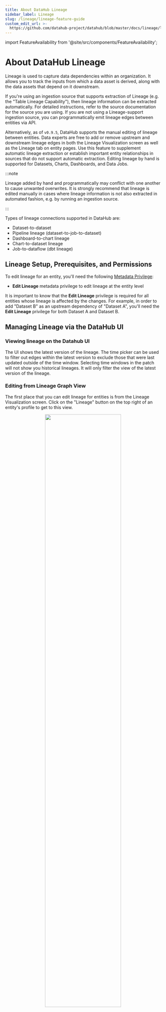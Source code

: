 ```yaml
---
title: About DataHub Lineage
sidebar_label: Lineage
slug: /lineage/lineage-feature-guide
custom_edit_url: >-
  https://github.com/datahub-project/datahub/blob/master/docs/lineage/lineage-feature-guide.md
---
```

import FeatureAvailability from '@site/src/components/FeatureAvailability';

# About DataHub Lineage

<FeatureAvailability/>

Lineage is used to capture data dependencies within an organization. It allows you to track the inputs from which a data asset is derived, along with the data assets that depend on it downstream.

If you're using an ingestion source that supports extraction of Lineage (e.g. the "Table Lineage Capability"), then lineage information can be extracted automatically. For detailed instructions, refer to the source documentation for the source you are using. If you are not using a Lineage-support ingestion source, you can programmatically emit lineage edges between entities via API.

Alternatively, as of `v0.9.5`, DataHub supports the manual editing of lineage between entities. Data experts are free to add or remove upstream and downstream lineage edges in both the Lineage Visualization screen as well as the Lineage tab on entity pages. Use this feature to supplement automatic lineage extraction or establish important entity relationships in sources that do not support automatic extraction. Editing lineage by hand is supported for Datasets, Charts, Dashboards, and Data Jobs.

:::note

Lineage added by hand and programmatically may conflict with one another to cause unwanted overwrites. It is strongly recommend that lineage is edited manually in cases where lineage information is not also extracted in automated fashion, e.g. by running an ingestion source.

:::

Types of lineage connections supported in DataHub are:

* Dataset-to-dataset
* Pipeline lineage (dataset-to-job-to-dataset)
* Dashboard-to-chart lineage
* Chart-to-dataset lineage
* Job-to-dataflow (dbt lineage)

## Lineage Setup, Prerequisites, and Permissions

To edit lineage for an entity, you'll need the following [Metadata Privilege](../authorization/policies.md):

* **Edit Lineage** metadata privilege to edit lineage at the entity level

It is important to know that the **Edit Lineage** privilege is required for all entities whose lineage is affected by the changes. For example, in order to add "Dataset B" as an upstream dependency of "Dataset A", you'll need the **Edit Lineage** privilege for both Dataset A and Dataset B.

## Managing Lineage via the DataHub UI

### Viewing lineage on the Datahub UI
The UI shows the latest version of the lineage. The time picker can be used to filter out edges within the latest version to exclude those that were last updated outside of the time window. Selecting time windows in the patch will not show you historical lineages. It will only filter the view of the latest version of the lineage. 

### Editing from Lineage Graph View

The first place that you can edit lineage for entities is from the Lineage Visualization screen. Click on the "Lineage" button on the top right of an entity's profile to get to this view.

<p align="center">
  <img width="70%"  src="https://raw.githubusercontent.com/datahub-project/static-assets/main/imgs/lineage/lineage-viz-button.png"/>
</p>

Once you find the entity that you want to edit the lineage of, click on the three-dot menu dropdown to select whether you want to edit lineage in the upstream direction or the downstream direction.

<p align="center">
  <img width="70%"  src="https://raw.githubusercontent.com/datahub-project/static-assets/main/imgs/lineage/edit-lineage-menu.png"/>
</p>

If you want to edit upstream lineage for entities downstream of the center node or downstream lineage for entities upstream of the center node, you can simply re-center to focus on the node you want to edit. Once focused on the desired node, you can edit lineage in either direction.

<p align="center">
  <img width="70%"  src="https://raw.githubusercontent.com/datahub-project/static-assets/main/imgs/lineage/focus-to-edit.png"/>
</p>

#### Adding Lineage Edges

Once you click "Edit Upstream" or "Edit Downstream," a modal will open that allows you to manage lineage for the selected entity in the chosen direction. In order to add a lineage edge to a new entity, search for it by name in the provided search bar and select it. Once you're satisfied with everything you've added, click "Save Changes." If you change your mind, you can always cancel or exit without saving the changes you've made.

<p align="center">
  <img width="70%"  src="https://raw.githubusercontent.com/datahub-project/static-assets/main/imgs/lineage/add-upstream.png"/>
</p>

#### Removing Lineage Edges

You can remove lineage edges from the same modal used to add lineage edges. Find the edge(s) that you want to remove, and click the "X" on the right side of it. And just like adding, you need to click "Save Changes" to save and if you exit without saving, your changes won't be applied.

<p align="center">
  <img width="70%"  src="https://raw.githubusercontent.com/datahub-project/static-assets/main/imgs/lineage/remove-lineage-edge.png"/>
</p>

#### Reviewing Changes

Any time lineage is edited manually, we keep track of who made the change and when they made it. You can see this information in the modal where you add and remove edges. If an edge was added manually, a user avatar will be in line with the edge that was added. You can hover over this avatar in order to see who added it and when.

<p align="center">
  <img width="70%"  src="https://raw.githubusercontent.com/datahub-project/static-assets/main/imgs/lineage/lineage-edge-audit-stamp.png"/>
</p>

### Editing from Lineage Tab

The other place that you can edit lineage for entities is from the Lineage Tab on an entity's profile. Click on the "Lineage" tab in an entity's profile and then find the "Edit" dropdown that allows you to edit upstream or downstream lineage for the given entity.

<p align="center">
  <img width="70%"  src="https://raw.githubusercontent.com/datahub-project/static-assets/main/imgs/lineage/edit-from-lineage-tab.png"/>
</p>

Using the modal from this view will work the same as described above for editing from the Lineage Visualization screen.

## Managing Lineage via API

:::note

   When you emit any lineage aspect, the existing aspect gets completely overwritten, unless specifically using patch semantics.
This means that the latest version visible in the UI will be your version. 

:::

### Using Dataset-to-Dataset Lineage

This relationship model uses dataset -> dataset connection through the UpstreamLineage aspect in the Dataset entity.

Here are a few samples for the usage of this type of lineage:

* [lineage_emitter_mcpw_rest.py](https://github.com/datahub-project/datahub/blob/master/metadata-ingestion/examples/library/lineage_emitter_mcpw_rest.py) - emits simple bigquery table-to-table (dataset-to-dataset) lineage via REST as MetadataChangeProposalWrapper.
* [lineage_emitter_rest.py](https://github.com/datahub-project/datahub/blob/master/metadata-ingestion/examples/library/lineage_emitter_rest.py) - emits simple dataset-to-dataset lineage via REST as MetadataChangeEvent.
* [lineage_emitter_kafka.py](https://github.com/datahub-project/datahub/blob/master/metadata-ingestion/examples/library/lineage_emitter_kafka.py) - emits simple dataset-to-dataset lineage via Kafka as MetadataChangeEvent.
* [lineage_emitter_dataset_finegrained.py](https://github.com/datahub-project/datahub/blob/master/metadata-ingestion/examples/library/lineage_emitter_dataset_finegrained.py) - emits fine-grained dataset-dataset lineage via REST as MetadataChangeProposalWrapper.
* [Datahub Snowflake Lineage](https://github.com/datahub-project/datahub/blob/master/metadata-ingestion/src/datahub/ingestion/source/snowflake/snowflake_lineage_v2.py) - emits Datahub's Snowflake lineage as MetadataChangeProposalWrapper.
* [Datahub BigQuery Lineage](https://github.com/datahub-project/datahub/blob/3022c2d12e68d221435c6134362c1a2cba2df6b3/metadata-ingestion/src/datahub/ingestion/source/bigquery_v2/bigquery.py#L1028) - emits Datahub's Bigquery lineage as MetadataChangeProposalWrapper. **Use the patch feature to add to rather than overwrite the current lineage.**

### Using dbt Lineage

This model captures dbt specific nodes (tables, views, etc.) and

* uses datasets as the base entity type and
* extends subclass datasets for each dbt-specific concept, and
* links them together for dataset-to-dataset lineage

Here is a sample usage of this lineage:

* [Datahub dbt Lineage](https://github.com/datahub-project/datahub/blob/a9754ebe83b6b73bc2bfbf49d9ebf5dbd2ca5a8f/metadata-ingestion/src/datahub/ingestion/source/dbt.py#L625,L630) - emits Datahub's dbt lineage as MetadataChangeEvent.

### Using Pipeline Lineage

The relationship model for this is datajob-to-dataset through the dataJobInputOutput aspect in the DataJob entity.

For Airflow, this lineage is supported using Airflow’s lineage backend which allows you to specify the inputs to and output from that task.
 
If you annotate that on your task we can pick up that information and push that as lineage edges into datahub automatically. You can install this package from Airflow’s Astronomer marketplace [here](https://registry.astronomer.io/providers/datahub).

Here are a few samples for the usage of this type of lineage:

* [lineage_dataset_job_dataset.py](https://github.com/datahub-project/datahub/blob/master/metadata-ingestion/examples/library/lineage_dataset_job_dataset.py) - emits mysql-to-airflow-to-kafka (dataset-to-job-to-dataset) lineage via REST as MetadataChangeProposalWrapper.
* [lineage_job_dataflow.py](https://github.com/datahub-project/datahub/blob/master/metadata-ingestion/examples/library/lineage_job_dataflow.py) - emits the job-to-dataflow lineage via REST as MetadataChangeProposalWrapper.

### Using Dashboard-to-Chart Lineage

This relationship model uses the dashboardInfo aspect of the Dashboard entity and models an explicit edge between a dashboard and a chart (such that charts can be attached to multiple dashboards).

Here is a sample usage of this lineage:

* [lineage_chart_dashboard.py](https://github.com/datahub-project/datahub/blob/master/metadata-ingestion/examples/library/lineage_chart_dashboard.py) - emits the chart-to-dashboard lineage via REST as MetadataChangeProposalWrapper.

### Using Chart-to-Dataset Lineage

This relationship model uses the chartInfo aspect of the Chart entity.

Here is a sample usage of this lineage:

* [lineage_dataset_chart.py](https://github.com/datahub-project/datahub/blob/master/metadata-ingestion/examples/library/lineage_dataset_chart.py) - emits the dataset-to-chart lineage via REST as MetadataChangeProposalWrapper.

## Additional Resources

### Videos

**DataHub Basics: Lineage 101**

<p align="center">
<iframe width="560" height="315" src="https://www.youtube.com/embed/rONGpsndzRw" title="YouTube video player" frameborder="0" allow="accelerometer; autoplay; clipboard-write; encrypted-media; gyroscope; picture-in-picture" allowfullscreen></iframe>
</p>

**DataHub November 2022 Town Hall - Including Manual Lineage Demo**

<p align="center">
<iframe width="560" height="315" src="https://www.youtube.com/embed/BlCLhG8lGoY" title="YouTube video player" frameborder="0" allow="accelerometer; autoplay; clipboard-write; encrypted-media; gyroscope; picture-in-picture" allowfullscreen></iframe>
</p>

### GraphQL

* [updateLineage](../../graphql/mutations.md#updatelineage)
* [searchAcrossLineage](../../graphql/queries.md#searchacrosslineage)
* [searchAcrossLineageInput](../../graphql/inputObjects.md#searchacrosslineageinput)

#### Examples

**Updating Lineage**

```graphql
mutation updateLineage {
  updateLineage(input: {
    edgesToAdd: [
      {
        downstreamUrn: "urn:li:dataset:(urn:li:dataPlatform:kafka,SampleKafkaDataset,PROD)",
        upstreamUrn: "urn:li:dataset:(urn:li:dataPlatform:datahub,Dataset,PROD)"
      }
    ],
    edgesToRemove: [
      {
        downstreamUrn: "urn:li:dataset:(urn:li:dataPlatform:hdfs,SampleHdfsDataset,PROD)",
        upstreamUrn: "urn:li:dataset:(urn:li:dataPlatform:kafka,SampleKafkaDataset,PROD)"
      }
    ]
  })
}
```

### DataHub Blog

* [Acryl Data introduces lineage support and automated propagation of governance information for Snowflake in DataHub](https://blog.datahubproject.io/acryl-data-introduces-lineage-support-and-automated-propagation-of-governance-information-for-339c99536561)
* [Data in Context: Lineage Explorer in DataHub](https://blog.datahubproject.io/data-in-context-lineage-explorer-in-datahub-a53a9a476dc4)
* [Harnessing the Power of Data Lineage with DataHub](https://blog.datahubproject.io/harnessing-the-power-of-data-lineage-with-datahub-ad086358dec4)

## FAQ and Troubleshooting

**The Lineage Tab is greyed out - why can’t I click on it?**

This means you have not yet ingested lineage metadata for that entity. Please ingest lineage to proceed.

**Are there any recommended practices for emitting lineage?**

We recommend emitting aspects as MetadataChangeProposalWrapper over emitting them via the MetadataChangeEvent.

*Need more help? Join the conversation in [Slack](http://slack.datahubproject.io)!*

### Related Features

* [DataHub Lineage Impact Analysis](../act-on-metadata/impact-analysis.md)
